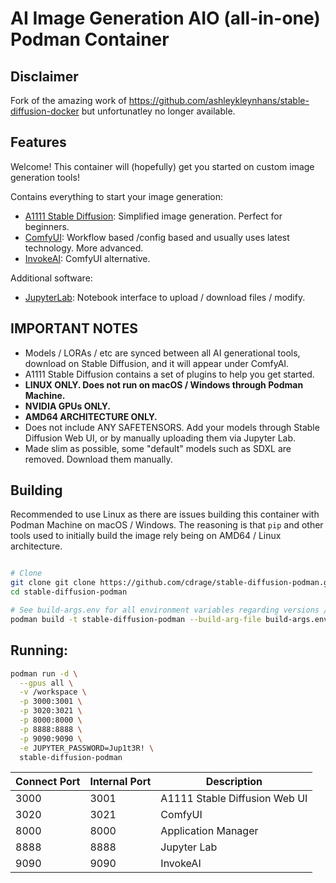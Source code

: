 # AI Image Generation AIO (all-in-one) Podman Container

## Disclaimer

Fork of the amazing work of https://github.com/ashleykleynhans/stable-diffusion-docker but unfortunatley no longer available.

## Features

Welcome! This container will (hopefully) get you started on custom image generation tools!

Contains everything to start your image generation:
* [A1111 Stable Diffusion](https://github.com/AUTOMATIC1111/stable-diffusion-webui): Simplified image generation. Perfect for beginners.
* [ComfyUI](https://github.com/comfyanonymous/ComfyUI): Workflow based /config based and usually uses latest technology. More advanced.
* [InvokeAI](https://github.com/invoke-ai/InvokeAI): ComfyUI alternative.

Additional software:
* [JupyterLab](https://jupyter.org/): Notebook interface to upload / download files / modify.

## IMPORTANT NOTES

* Models / LORAs / etc are synced between all AI generational tools, download on Stable Diffusion, and it will appear under ComfyAI.
* A1111 Stable Diffusion contains a set of plugins to help you get started.
* **LINUX ONLY. Does not run on macOS / Windows through Podman Machine.**
* **NVIDIA GPUs ONLY.**
* **AMD64 ARCHITECTURE ONLY.**
* Does not include ANY SAFETENSORS. Add your models through Stable Diffusion Web UI, or by manually uploading them via Jupyter Lab.
* Made slim as possible, some "default" models such as SDXL are removed. Download them manually.

## Building

Recommended to use Linux as there are issues building this container with Podman Machine on macOS / Windows. The reasoning is that `pip` and other tools used to initially build the image rely being on AMD64 / Linux architecture.

```sh

# Clone
git clone git clone https://github.com/cdrage/stable-diffusion-podman.git
cd stable-diffusion-podman

# See build-args.env for all environment variables regarding versions / you can customise your own version
podman build -t stable-diffusion-podman --build-arg-file build-args.env .
```

## Running:

```sh
podman run -d \
  --gpus all \
  -v /workspace \
  -p 3000:3001 \
  -p 3020:3021 \
  -p 8000:8000 \
  -p 8888:8888 \
  -p 9090:9090 \
  -e JUPYTER_PASSWORD=Jup1t3R! \
  stable-diffusion-podman
```

| Connect Port | Internal Port | Description                   |
|--------------|---------------|-------------------------------|
| 3000         | 3001          | A1111 Stable Diffusion Web UI |
| 3020         | 3021          | ComfyUI                       |
| 8000         | 8000          | Application Manager           |
| 8888         | 8888          | Jupyter Lab                   |
| 9090         | 9090          | InvokeAI                      |